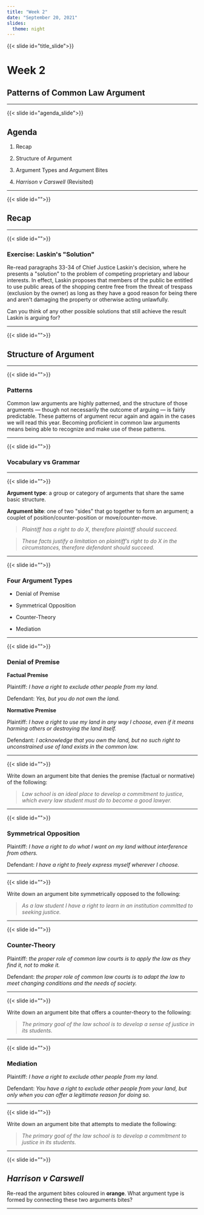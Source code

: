 ```yaml
---
title: "Week 2"
date: "September 20, 2021"
slides:
  theme: night
---
```




{{< slide id="title_slide">}}

# Week 2

## Patterns of Common Law Argument


---





{{< slide id="agenda_slide">}}

## Agenda

1. Recap

2. Structure of Argument

3. Argument Types and Argument Bites

4. *Harrison v Carswell* (Revisited) 



---





{{< slide id="">}}

## Recap





---





{{< slide id="">}}

### Exercise: Laskin's "Solution"

Re-read paragraphs 33-34 of Chief Justice Laskin's decision, where he presents a "solution" to the problem of competing proprietary and labour interests. In effect, Laskin proposes that members of the public be entitled to use public areas of the shopping centre free from the threat of trespass (exclusion by the owner) as long as they have a good reason for being there and aren't damaging the property or otherwise acting unlawfully. 

Can you think of any other possible solutions that still achieve the result Laskin is arguing for?






---





{{< slide id="">}}

## Structure of Argument





---





{{< slide id="">}}

### Patterns

Common law arguments are highly patterned, and the structure of those arguments — though not necessarily the outcome of arguing — is fairly predictable. These patterns of argument recur again and again in the cases we will read this year. Becoming proficient in common law arguments means being able to recognize and make use of these patterns.


---





{{< slide id="">}}

### Vocabulary vs Grammar





---





{{< slide id="">}}

**Argument type**: a group or category of arguments that share the same basic structure.

**Argument bite**: one of two "sides" that go together to form an argument; a couplet of position/counter-position or move/counter-move. 

> *Plaintiff has a right to do X, therefore plaintiff should succeed.*

> *These facts justify a limitation on plaintiff’s right to do X in the circumstances, therefore defendant should succeed.*

---





{{< slide id="">}}

### Four Argument Types

- Denial of Premise

- Symmetrical Opposition

- Counter-Theory

- Mediation

---





{{< slide id="">}}

### Denial of Premise

**Factual Premise**

Plaintiff: *I have a right to exclude other people from my land.*

Defendant: *Yes, but you do not own the land.*

**Normative Premise**

Plaintiff: *I have a right to use my land in any way I choose, even if it means harming others or destroying the land itself.*

Defendant: *I acknowledge that you own the land, but no such right to unconstrained use of land exists in the common law.*





---





{{< slide id="">}}

Write down an argument bite that denies the premise (factual or normative) of the following:

> *Law school is an ideal place to develop a commitment to justice, which every law student must do to become a good lawyer.*



---





{{< slide id="">}}

### Symmetrical Opposition

Plaintiff: *I have a right to do what I want on my land without interference from others.*

Defendant: *I have a right to freely express myself wherever I choose.*





---





{{< slide id="">}}

Write down an argument bite symmetrically opposed to the following:

> *As a law student I have a right to learn in an institution committed to seeking justice.*



---





{{< slide id="">}}

### Counter-Theory

Plaintiff: *the proper role of common law courts is to apply the law as they find it, not to make it.*

Defendant: *the proper role of common law courts is to adapt the law to meet changing conditions and the needs of society.*





---





{{< slide id="">}}

Write down an argument bite that offers a counter-theory to the following:

> *The primary goal of the law school is to develop a sense of justice in its students.*



---





{{< slide id="">}}

### Mediation

Plaintiff: *I have a right to exclude other people from my land.*

Defendant: *You have a right to exclude other people from your land, but only when you can offer a legitimate reason for doing so.*





---





{{< slide id="">}}

Write down an argument bite that attempts to mediate the following:

> *The primary goal of the law school is to develop a commitment to justice in its students.*



---





{{< slide id="">}}

## *Harrison v Carswell*

Re-read the argument bites coloured in **orange**. What argument type is formed by connecting these two arguments bites?



---

